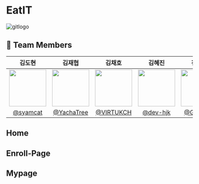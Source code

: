 # EatIT

![gitlogo](https://github.com/Practice-i5/EatIT-FE/assets/94904427/6c0d45fb-c4d0-40e7-b559-f85da3957782)

## :busts_in_silhouette: Team Members ##

|                                               김도현                                               |                                               김재협                                               |                                               김채호                                                |                                               김혜진                                                |                                               전진석                                                |                                               정현민                                                |                                               홍관섭                                                |
|:-----------------------------------------------------------------------------------------------:|:-----------------------------------------------------------------------------------------------:|:------------------------------------------------------------------------------------------------:|:------------------------------------------------------------------------------------------------:|:------------------------------------------------------------------------------------------------:|:------------------------------------------------------------------------------------------------:|:------------------------------------------------------------------------------------------------:|
| <img src = "https://avatars.githubusercontent.com/u/94904427?v=4" width = "100" height = "100"> | <img src = "https://avatars.githubusercontent.com/u/73402982?v=4" width = "100" height = "100"> | <img src = "https://avatars.githubusercontent.com/u/114549229?v=4" width = "100" height = "100"> | <img src = "https://avatars.githubusercontent.com/u/173024446?v=4" width = "100" height = "100"> | <img src = "https://avatars.githubusercontent.com/u/101577450?v=4" width = "100" height = "100"> | <img src = "https://avatars.githubusercontent.com/u/148692050?v=4" width = "100" height = "100"> | <img src = "https://avatars.githubusercontent.com/u/173024396?v=4" width = "100" height = "100"> |
|                             [@syamcat](https://github.com/syamcat)                              |                           [@YachaTree](https://github.com/YachaTree)                            |                             [@VIRTUKCH](https://github.com/VIRTUKCH)                             |                              [@dev-hjk](https://github.com/dev-hjk)                              |                             [@GarlGaru](https://github.com/GarlGaru)                             |                         [@JungHyeonmin](https://github.com/JungHyeonmin)                         |                               [@gsh118](https://github.com/gsh118)                               |

## Home ##

## Enroll-Page ##

## Mypage ##
